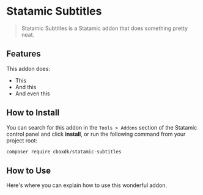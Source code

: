 # Statamic Subtitles

> Statamic Subtitles is a Statamic addon that does something pretty neat.

## Features

This addon does:

- This
- And this
- And even this

## How to Install

You can search for this addon in the `Tools > Addons` section of the Statamic control panel and click **install**, or run the following command from your project root:

``` bash
composer require cboxdk/statamic-subtitles
```

## How to Use

Here's where you can explain how to use this wonderful addon.
